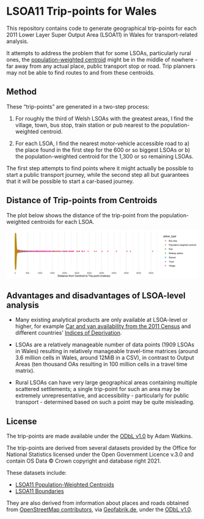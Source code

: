# LSOA11 Trip-points for Wales

This repository contains code to generate geographical trip-points for each 2011 Lower Layer Super Output Area (LSOA11) in Wales for transport-related analysis.

It attempts to address the problem that for some LSOAs, particularly rural ones, the [population-weighted centroid](https://geoportal.statistics.gov.uk/documents/b20460edf2f3459fa7d2771eacab51fc/explore) might be in the middle of nowhere - far away from any actual place, public transport stop or road. Trip planners may not be able to find routes to and from these centroids.

## Method

These “trip-points” are generated in a two-step process:
1. For roughly the third of Welsh LSOAs with the greatest areas, I find the village, town, bus stop, train station or pub nearest to the population-weighted centroid.

2.  For each LSOA, I find the nearest motor-vehicle accessible road to a) the place found in the first step for the 600 or so biggest LSOAs or b) the population-weighted centroid for the 1,300 or so remaining LSOAs.

The first step attempts to find points where it might actually be possible to start a public transport journey, while the second step all but guarantees that it will be possible to start a car-based journey.

## Distance of Trip-points from Centroids

The plot below shows the distance of the trip-point from the population-weighted centroids for each LSOA.

![](distance_plot.png)

## Advantages and disadvantages of LSOA-level analysis

- Many existing analytical products are only available at LSOA-level or higher, for example [Car and van availability from the 2011 Census](https://www.nomisweb.co.uk/census/2011/qs416ew) and different countries' [Indices of Deprivation](https://github.com/mysociety/composite_uk_imd).

- LSOAs are a relatively manageable number of data points (1909 LSOAs in Wales) resulting in relatively manageable travel-time matrices (around 3.6 million cells in Wales, around 12MiB in a CSV), in contrast to Output Areas (ten thousand OAs resulting in 100 million cells in a travel time matrix).

- Rural LSOAs can have very large geographical areas containing multiple scattered settlements; a single trip-point for such an area may be extremely unrepresentative, and accessibility - particularly for public transport - determined based on such a point may be quite misleading.

## License

The trip-points are made available under the [ODbL v1.0](https://opendatacommons.org/licenses/odbl/1-0/) by Adam Watkins.

The trip-points are derived from several datasets provided by the Office for National Statistics licensed under the Open Government Licence v.3.0 and contain OS Data © Crown copyright and database right 2021.

These datasets include:
- [LSOA11 Population-Weighted Centroids](https://geoportal.statistics.gov.uk/datasets/ons::lower-layer-super-output-areas-december-2011-population-weighted-centroids/about)
- [LSOA11 Boundaries](https://geoportal.statistics.gov.uk/datasets/ons::lower-layer-super-output-areas-december-2011-boundaries-super-generalised-clipped-bsc-ew-v3/about)

They are also derived from information about places and roads obtained from [OpenStreetMap contributors](https://www.openstreetmap.org/copyright), via [Geofabrik.de](https://download.geofabrik.de/europe/great-britain.html), under the [ODbL v1.0](https://opendatacommons.org/licenses/odbl/1-0/).
